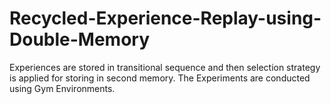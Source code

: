 # Recycled-Experience-Replay-using-Double-Memory
Experiences are stored in transitional sequence and then selection strategy is applied for storing in second memory. The Experiments are conducted using Gym Environments.

